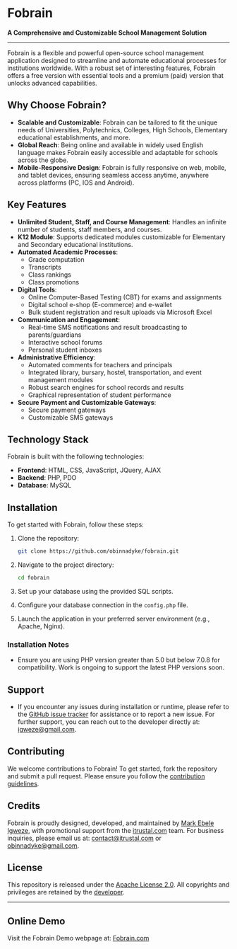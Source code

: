 # Fobrain 

**A Comprehensive and Customizable School Management Solution** 

---

Fobrain is a flexible and powerful open-source school management application designed to streamline and automate educational processes for institutions worldwide. With a robust set of interesting features, Fobrain offers a free version with essential tools and a premium (paid) version that unlocks advanced capabilities.

## Why Choose Fobrain?

- **Scalable and Customizable**: Fobrain can be tailored to fit the unique needs of Universities, Polytechnics, Colleges, High Schools, Elementary educational establishments, and more.
- **Global Reach**: Being online and available in widely used English language makes Fobrain easily accessible and adaptable for schools across the globe.
- **Mobile-Responsive Design**: Fobrain is fully responsive on web, mobile, and tablet devices, ensuring seamless access anytime, anywhere across platforms (PC, IOS and Android). 

## Key Features

- **Unlimited Student, Staff, and Course Management**: Handles an infinite number of students, staff members, and courses.
- **K12 Module**: Supports dedicated modules customizable for Elementary and Secondary educational institutions.
- **Automated Academic Processes**:
  - Grade computation
  - Transcripts
  - Class rankings
  - Class promotions
- **Digital Tools**:
  - Online Computer-Based Testing (CBT) for exams and assignments
  - Digital school e-shop (E-commerce) and e-wallet
  - Bulk student registration and result uploads via Microsoft Excel
- **Communication and Engagement**:
  - Real-time SMS notifications and result broadcasting to parents/guardians
  - Interactive school forums
  - Personal student inboxes
- **Administrative Efficiency**:
  - Automated comments for teachers and principals
  - Integrated library, bursary, hostel, transportation, and event management modules
  - Robust search engines for school records and results
  - Graphical representation of student performance
- **Secure Payment and Customizable Gateways**:
  - Secure payment gateways
  - Customizable SMS gateways

## Technology Stack

Fobrain is built with the following technologies:

- **Frontend**: HTML, CSS, JavaScript, JQuery, AJAX
- **Backend**: PHP, PDO
- **Database**: MySQL

## Installation

To get started with Fobrain, follow these steps:

1. Clone the repository:
    ```bash
    git clone https://github.com/obinnadyke/fobrain.git
    ```

2. Navigate to the project directory:
    ```bash
    cd fobrain
    ``` 

3. Set up your database using the provided SQL scripts.

4. Configure your database connection in the `config.php` file.

5. Launch the application in your preferred server environment (e.g., Apache, Nginx). 

### Installation Notes

- Ensure you are using PHP version greater than 5.0 but below 7.0.8 for compatibility. Work is ongoing to support the latest PHP versions soon. 

## Support
- If you encounter any issues during installation or runtime, please refer to the [GitHub issue tracker](https://github.com/igweze/wizgrade/issues) for assistance or to report a new issue. For further support, you can reach out to the developer directly at: igweze@gmail.com.

## Contributing

We welcome contributions to Fobrain! To get started, fork the repository and submit a pull request. Please ensure you follow the [contribution guidelines](https://github.com/github/docs/blob/4965bc594cd4e9ee77d6bced0933c7dd3b8832b7/.github/CONTRIBUTING.md).

## Credits

Fobrain is proudly designed, developed, and maintained by [Mark Ebele Igweze](https://github.com/igweze/), with promotional support from the [itrustal.com](https://www.itrustal.com) team. For business inquiries, please email us at: contact@itrustal.com or obinnadyke@gmail.com.

## License

This repository is released under the [Apache License 2.0](LICENSE). All copyrights and privileges are retained by the [developer](https://github.com/igweze/).

---

## Online Demo

Visit the Fobrain Demo webpage at: [Fobrain.com](https://www.fobrain.com) 


